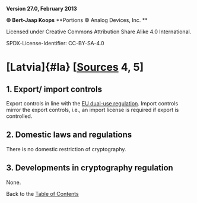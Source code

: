 **Version 27.0, February 2013**

**© Bert-Jaap Koops**
**Portions © Analog Devices, Inc. **  

Licensed under Creative Commons Attribution Share Alike 4.0 International.

SPDX-License-Identifier: CC-BY-SA-4.0

# [Latvia]{#la} \[[Sources](cls-srce.htm) 4, 5\]

## 1. Export/ import controls  
Export controls in line with the [EU dual-use regulation](#eu_exp).
Import controls mirror the export controls, i.e., an import license is
required if export is controlled.

## 2. Domestic laws and regulations  
There is no domestic restriction of cryptography.

## 3. Developments in cryptography regulation  
None.

Back to the [Table of Contents](index.md)
